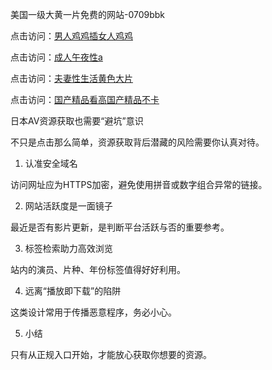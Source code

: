 美国一级大黄一片免费的网站-0709bbk

点击访问：<a href="https://heiliaoll4qsx.pages.dev">男人鸡鸡插女人鸡鸡</a>

点击访问：<a href="https://heiliaoow5kzm.pages.dev">成人午夜性a</a>

点击访问：<a href="https://heiliaoxqkkct.pages.dev">夫妻性生活黄色大片</a>

点击访问：<a href="https://heiliaowt0d7p.pages.dev">国产精品看高国产精品不卡</a>


日本AV资源获取也需要“避坑”意识

不只是点击那么简单，资源获取背后潜藏的风险需要你认真对待。

1. 认准安全域名

访问网址应为HTTPS加密，避免使用拼音或数字组合异常的链接。

2. 网站活跃度是一面镜子

最近是否有影片更新，是判断平台活跃与否的重要参考。

3. 标签检索助力高效浏览

站内的演员、片种、年份标签值得好好利用。

4. 远离“播放即下载”的陷阱

这类设计常用于传播恶意程序，务必小心。

5. 小结

只有从正规入口开始，才能放心获取你想要的资源。

<span style="display:none;">[Canonical link]( https://github.com/bbk070925/12515 ）</span>
